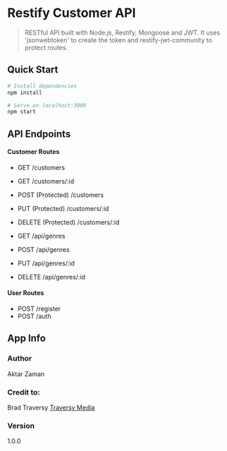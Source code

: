 # Restify Customer API

> RESTful API built with Node.js, Restify, Mongoose and JWT. It uses 'jsonwebtoken' to create the token and restify-jwt-community to protect routes.

## Quick Start

```bash
# Install dependencies
npm install

# Serve on localhost:3000
npm start
```

## API Endpoints

#### Customer Routes

- GET /customers
- GET /customers/:id
- POST (Protected) /customers
- PUT (Protected) /customers/:id
- DELETE (Protected) /customers/:id

- GET /api/genres
- POST /api/genres
- PUT /api/genres/:id
- DELETE /api/genres/:id

#### User Routes

- POST /register
- POST /auth

## App Info

### Author

Aktar Zaman

### Credit to:
Brad Traversy
[Traversy Media](http://www.traversymedia.com)

### Version

1.0.0
